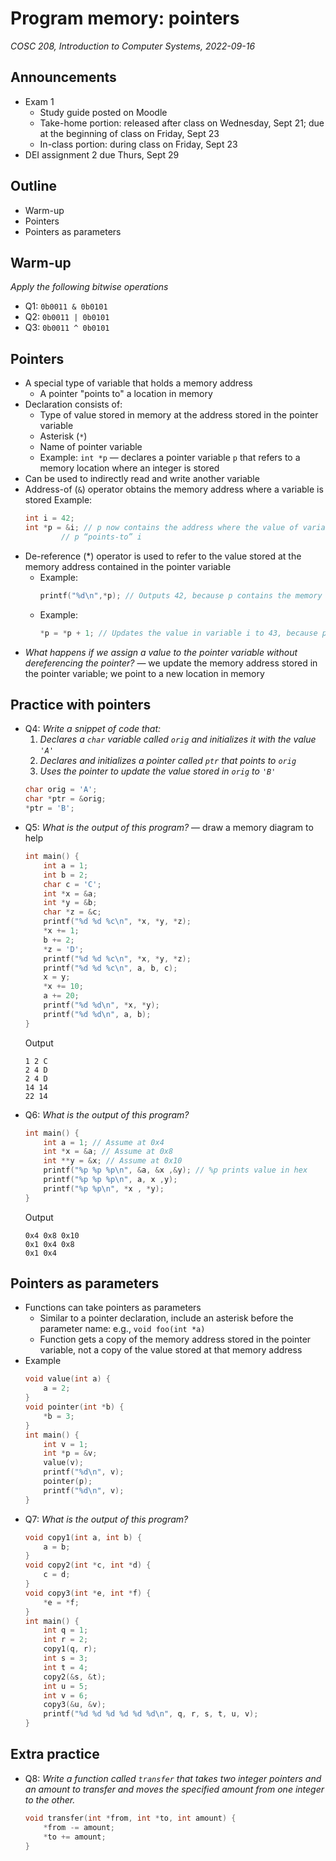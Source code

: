 # Program memory: pointers
_COSC 208, Introduction to Computer Systems, 2022-09-16_

## Announcements
* Exam 1
    * Study guide posted on Moodle
    * Take-home portion: released after class on Wednesday, Sept 21; due at the beginning of class on Friday, Sept 23
    * In-class portion: during class on Friday, Sept 23
* DEI assignment 2 due Thurs, Sept 29

## Outline
* Warm-up
* Pointers
* Pointers as parameters

## Warm-up
_Apply the following bitwise operations_
* Q1: `0b0011 & 0b0101`
* Q2: `0b0011 | 0b0101`
* Q3: `0b0011 ^ 0b0101`

## Pointers
* A special type of variable that holds a memory address
    * A pointer "points to" a location in memory
* Declaration consists of:
    * Type of value stored in memory at the address stored in the pointer variable
    * Asterisk (`*`)
    * Name of pointer variable
    * Example: `int *p` — declares a pointer variable `p` that refers to a memory location where an integer is stored
* Can be used to indirectly read and write another variable
* Address-of (`&`) operator obtains the memory address where a variable is stored
    Example: 
    ```C
    int i = 42;
    int *p = &i; // p now contains the address where the value of variable i is stored
            // p “points-to” i
    ```
* De-reference (*) operator is used to refer to the value stored at the memory address contained in the pointer variable
    * Example: 
        ```C
        printf("%d\n",*p); // Outputs 42, because p contains the memory address where i is stored (i.e., p points-to i), and the variable i currently contains the value 42
        ```
    * Example: 
        ```C
        *p = *p + 1; // Updates the value in variable i to 43, because p contains the memory address where i is stored (i.e., p points-to i)
        ```
* _What happens if we assign a value to the pointer variable without dereferencing the pointer?_ — we update the memory address stored in the pointer variable; we point to a new location in memory

## Practice with pointers
* Q4: _Write a snippet of code that:_
    1. _Declares a `char` variable called `orig` and initializes it with the value `'A'`_
    2. _Declares and initializes a pointer called `ptr` that points to `orig`_
    3. _Uses the pointer to update the value stored in `orig` to `'B'`_
    ```C
    char orig = 'A';
    char *ptr = &orig;
    *ptr = 'B';
    ```
* Q5: _What is the output of this program?_ — draw a memory diagram to help
    ```C
    int main() {
        int a = 1;
        int b = 2;
        char c = 'C';
        int *x = &a;
        int *y = &b;
        char *z = &c;
        printf("%d %d %c\n", *x, *y, *z);
        *x += 1;
        b += 2;
        *z = 'D';
        printf("%d %d %c\n", *x, *y, *z);
        printf("%d %d %c\n", a, b, c);
        x = y;
        *x += 10;
        a += 20;
        printf("%d %d\n", *x, *y);
        printf("%d %d\n", a, b);
    }
    ```
    Output
    ```
    1 2 C
    2 4 D
    2 4 D
    14 14
    22 14
    ```
* Q6: _What is the output of this program?_
    ```C
    int main() {
        int a = 1; // Assume at 0x4
        int *x = &a; // Assume at 0x8
        int **y = &x; // Assume at 0x10
        printf("%p %p %p\n", &a, &x ,&y); // %p prints value in hex
        printf("%p %p %p\n", a, x ,y);
        printf("%p %p\n", *x , *y);
    }
    ```
    Output
    ```
    0x4 0x8 0x10
    0x1 0x4 0x8
    0x1 0x4
    ```

## Pointers as parameters
* Functions can take pointers as parameters
    * Similar to a pointer declaration, include an asterisk before the parameter name: e.g., `void foo(int *a)`
    * Function gets a copy of the memory address stored in the pointer variable, not a copy of the value stored at that memory address
* Example
    ```C
    void value(int a) {
        a = 2;
    }
    void pointer(int *b) {
        *b = 3;
    }
    int main() {
        int v = 1;
        int *p = &v;
        value(v);
        printf("%d\n", v);
        pointer(p);
        printf("%d\n", v);
    }
    ```
* Q7: _What is the output of this program?_
    ```C
    void copy1(int a, int b) {
        a = b;
    }
    void copy2(int *c, int *d) {
        c = d;
    }
    void copy3(int *e, int *f) {
        *e = *f;
    }
    int main() {
        int q = 1;
        int r = 2;
        copy1(q, r);
        int s = 3;
        int t = 4;
        copy2(&s, &t);
        int u = 5;
        int v = 6;
        copy3(&u, &v);
        printf("%d %d %d %d %d %d\n", q, r, s, t, u, v);
    }
    ```


## Extra practice
* Q8: _Write a function called `transfer` that takes two integer pointers and an amount to transfer and moves the specified amount from one integer to the other._
    ```C
    void transfer(int *from, int *to, int amount) {
        *from -= amount;
        *to += amount;
    }
    ```